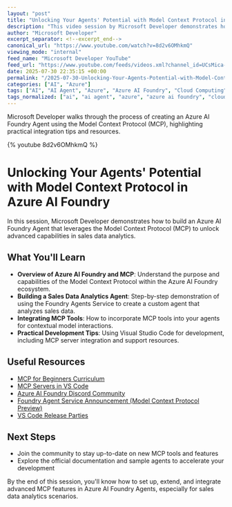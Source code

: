 ```yaml
---
layout: "post"
title: "Unlocking Your Agents' Potential with Model Context Protocol in Azure AI Foundry"
description: "This video session by Microsoft Developer demonstrates how to build an Azure AI Foundry Agent that leverages the Model Context Protocol (MCP) for enhanced sales data analytics. Viewers learn to use the Foundry Agents Service and MCP tools, with insights on integrating these capabilities using Visual Studio Code."
author: "Microsoft Developer"
excerpt_separator: <!--excerpt_end-->
canonical_url: "https://www.youtube.com/watch?v=8d2v6OMhkmQ"
viewing_mode: "internal"
feed_name: "Microsoft Developer YouTube"
feed_url: "https://www.youtube.com/feeds/videos.xml?channel_id=UCsMica-v34Irf9KVTh6xx-g"
date: 2025-07-30 22:35:15 +00:00
permalink: "/2025-07-30-Unlocking-Your-Agents-Potential-with-Model-Context-Protocol-in-Azure-AI-Foundry.html"
categories: ["AI", "Azure"]
tags: ["AI", "AI Agent", "Azure", "Azure AI Foundry", "Cloud Computing", "Data Analytics", "Dev", "Development", "Foundry Agents Service", "MCP", "MCP Tools Integration", "Microsoft", "Model Context Protocol", "Tech", "Technology", "Videos", "Visual Studio Code"]
tags_normalized: ["ai", "ai agent", "azure", "azure ai foundry", "cloud computing", "data analytics", "dev", "development", "foundry agents service", "mcp", "mcp tools integration", "microsoft", "model context protocol", "tech", "technology", "videos", "visual studio code"]
---
```


Microsoft Developer walks through the process of creating an Azure AI Foundry Agent using the Model Context Protocol (MCP), highlighting practical integration tips and resources.<!--excerpt_end-->

{% youtube 8d2v6OMhkmQ %}

# Unlocking Your Agents' Potential with Model Context Protocol in Azure AI Foundry

In this session, Microsoft Developer demonstrates how to build an Azure AI Foundry Agent that leverages the Model Context Protocol (MCP) to unlock advanced capabilities in sales data analytics.

## What You'll Learn

- **Overview of Azure AI Foundry and MCP**: Understand the purpose and capabilities of the Model Context Protocol within the Azure AI Foundry ecosystem.
- **Building a Sales Data Analytics Agent**: Step-by-step demonstration of using the Foundry Agents Service to create a custom agent that analyzes sales data.
- **Integrating MCP Tools**: How to incorporate MCP tools into your agents for contextual model interactions.
- **Practical Development Tips**: Using Visual Studio Code for development, including MCP server integration and support resources.

## Useful Resources

- [MCP for Beginners Curriculum](https://aka.ms/mcp-for-beginners)
- [MCP Servers in VS Code](https://code.visualstudio.com/mcp)
- [Azure AI Foundry Discord Community](https://aka.ms/azureaifoundry/discord)
- [Foundry Agent Service Announcement (Model Context Protocol Preview)](https://devblogs.microsoft.com/foundry/announcing-model-context-protocol-support-preview-in-azure-ai-foundry-agent-service/)
- [VS Code Release Parties](https://aka.ms/VSCode/Live)

## Next Steps

- Join the community to stay up-to-date on new MCP tools and features
- Explore the official documentation and sample agents to accelerate your development

By the end of this session, you'll know how to set up, extend, and integrate advanced MCP features in Azure AI Foundry Agents, especially for sales data analytics scenarios.
